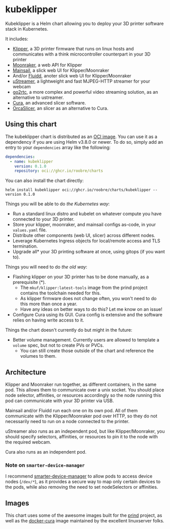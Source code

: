 # kubeklipper

Kubeklipper is a Helm chart allowing you to deploy your 3D printer software stack in Kubernetes.

It includes:
- [Klipper](https://www.klipper3d.org/), a 3D printer firmware that runs on linux hosts and communicates with a think microcontroller counterpart in your 3D printer
- [Moonraker](https://github.com/Arksine/moonraker), a web API for Klipper
- [Mainsail](https://github.com/mainsail-crew/mainsail), a slick web UI for Klipper/Moonraker
- And/or [Fluidd](https://github.com/fluidd-core/fluidd), anoter slick web UI for Klipper/Moonraker
- [µStreamer](https://github.com/pikvm/ustreamer), a lightweight and fast MJPEG-HTTP streamer for your webcam
- [go2rtc](https://github.com/AlexxIT/go2rtc/), a more complex and powerful video streaming solution, as an alternative to ustreamer.
- [Cura](https://ultimaker.com/software/ultimaker-cura/), an advanced slicer software.
- [OrcaSlicer](https://github.com/SoftFever/OrcaSlicer), an slicer as an alternative to Cura.

## Using this chart

The kubeklipper chart is distributed as an [OCI image](https://helm.sh/docs/topics/registries/). You can use it as a dependency if you are using Helm v3.8.0 or newer. To do so, simply add an entry to your `dependencies` array like the following:

```yaml
dependencies:
  - name: kubeklipper
    version: 0.1.0
    repository: oci://ghcr.io/roobre/charts
```

You can also install the chart directly:

```shell
helm install kubeklipper oci://ghcr.io/roobre/charts/kubeklipper --version 0.1.0
```

Things you will be able to do _the Kubernetes way_:

- Run a standard linux distro and kubelet on whatever compute you have connected to your 3D printer.
- Store your klipper, moonraker, and mainsail configs as-code, in your `values.yaml` file.
- Distribute other components (web UI, slicer) across different nodes.
- Leverage Kubernetes Ingress objects for local/remote access and TLS termination.
- Upgrade all* your 3D printing software at once, using gitops (if you want to).

Things you will need to do _the old way_:

- Flashing klipper on your 3D printer has to be done manually, as a prerequisite (*).
  - The `mkuf/klipper:latest-tools` image from the prind project contains the toolchain needed for this.
  - As klipper firmware does not change often, you won't need to do this more than once a year.
  - Have any ideas on better ways to do this? Let me know on an issue!
- Configure Cura using its GUI. Cura config is extensive and the software relies on having write access to it.

Things the chart doesn't currently do but might in the future:

- Better volume management. Currently users are allowed to template a `volume` spec, but not to create PVs or PVCs.
  - You can still create those outside of the chart and reference the volumes to them.

## Architecture

Klipper and Moonraker run together, as different containers, in the same pod. This allows them to communicate over a unix socket. You should place node selector, affinities, or resources accordingly so the node running this pod can communicate with your 3D printer via USB.

Mainsail and/or Fluidd run each one on its own pod. All of them communicate with the Klipper/Moonraker pod over HTTP, so they do not necessarily need to run on a node connected to the printer.

uStreamer also runs as an independent pod, but like Klipper/Moonraker, you should specify selectors, affinities, or resources to pin it to the node with the required webcam.

Cura also runs as an independent pod.

### Note on `smarter-device-manager`

I recommend [smarter-device-manager](https://gitlab.com/arm-research/smarter/smarter-device-manager) to allow pods to access device nodes (`/dev/*`), as it provides a secure way to map only certain devices to the pods, while also removing the need to set nodeSelectors or affinities.

## Images

This chart uses some of the awesome images built for the [prind](https://github.com/mkuf/prind) project, as well as the [docker-cura](https://github.com/linuxserver/docker-cura) image maintained by the excellent linuxserver folks.
